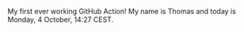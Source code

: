 My first ever working GitHub Action!
My name is Thomas and today is Monday, 4 October, 14:27 CEST. 
